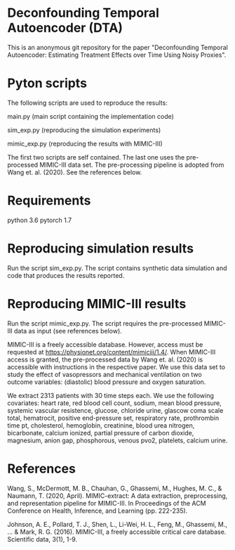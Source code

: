 # Deconfounding Temporal Autoencoder (DTA)

This is an anonymous git repository for the paper "Deconfounding Temporal Autoencoder: Estimating Treatment Effects over Time Using Noisy Proxies". 

# Pyton scripts

The following scripts are used to reproduce the results:

main.py      (main script containing the implementation code)

sim_exp.py   (reproducing the simulation experiments)

mimic_exp.py (reproducing the results with MIMIC-III)

The first two scripts are self contained. The last one uses the pre-processed MIMIC-III data set. The pre-processing pipeline is adopted from Wang et. al. (2020). See the references below.

# Requirements

python 3.6
pytorch 1.7

# Reproducing simulation results

Run the script sim_exp.py. The script contains synthetic data simulation and code that produces the results reported.

# Reproducing MIMIC-III results

Run the script mimic_exp.py. The script requires the pre-processed MIMIC-III data as input (see references below).

MIMIC-III is a freely accessible database. However, access must be requested at https://physionet.org/content/mimiciii/1.4/. When MIMIC-III access is granted, the pre-processed data by Wang et. al. (2020) is accessible with instructions in the respective paper. We use this data set to study the effect of vasopressors and mechanical ventilation on two outcome variables: (diastolic) blood pressure and oxygen saturation. 

We extract 2313 patients with 30 time steps each. We use the following covariates: heart rate, red blood cell count, sodium, mean blood pressure, systemic vascular resistence, glucose, chloride urine, glascow coma scale total, hematrocit, positive end-pressure set, respiratory rate, prothrombin time pt, cholesterol, hemoglobin, creatinine, blood urea nitrogen, bicarbonate, calcium ionized, partial pressure of carbon dioxide, magnesium, anion gap, phosphorous, venous pvo2, platelets, calcium urine.

# References

Wang, S., McDermott, M. B., Chauhan, G., Ghassemi, M., Hughes, M. C., & Naumann, T. (2020, April). MIMIC-extract: A data extraction, preprocessing, and representation pipeline for MIMIC-III. In Proceedings of the ACM Conference on Health, Inference, and Learning (pp. 222-235).

Johnson, A. E., Pollard, T. J., Shen, L., Li-Wei, H. L., Feng, M., Ghassemi, M., ... & Mark, R. G. (2016). MIMIC-III, a freely accessible critical care database. Scientific data, 3(1), 1-9.


